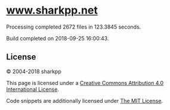 # www.sharkpp.net

Processing completed 2672 files in 123.3845 seconds.

Build completed on 2018-09-25 16:00:43.

## License

&copy; 2004-2018 sharkpp

This page is licensed under a [Creative Commons Attribution 4.0 International License](http://creativecommons.org/licenses/by/4.0/).

Code snippets are additionally licensed under [The MIT License](http://opensource.org/licenses/MIT).
